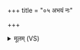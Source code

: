 +++
title = "०५ अभयं नः"

+++
<details><summary>मूलम् (VS)</summary>

अभ॑यं नः करत्य॒न्तरि॑क्ष॒मभ॑यं॒ द्यावा॑पृथि॒वी उ॒भे इ॒मे।  
अभ॑यं प॒श्चादभ॑यं पु॒रस्ता॑दुत्त॒राद॑ध॒रादभ॑यं नो अस्तु ॥
</details>